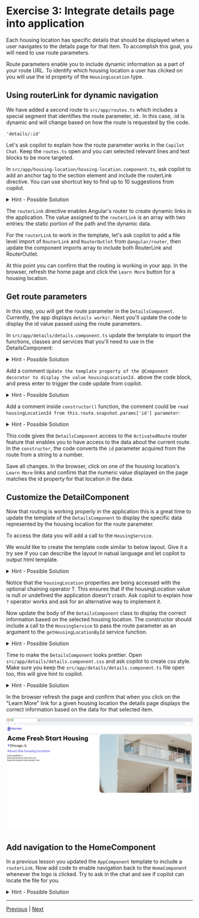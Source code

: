 
# Exercise 3: Integrate details page into application

Each housing location has specific details that should be displayed when a user navigates to the details page for that item. To accomplish this goal, you will need to use route parameters.

Route parameters enable you to include dynamic information as a part of your route URL. To identify which housing location a user has clicked on you will use the id property of the `HousingLocation` type.

## Using routerLink for dynamic navigation

We have added a second route to `src/app/routes.ts` which includes a special segment that identifies the route parameter, id:. In this case, :id is dynamic and will change based on how the route is requested by the code.

```
'details/:id'
```

Let's ask copilot to explain how the route parameter works in the `Copilot Chat`. Keep the `routes.ts` open and you can selected relevant lines and text blocks to be more targeted.

In `src/app/housing-location/housing-location.component.ts`, ask copilot to add an anchor tag to the section element and include the routerLink directive. You can use shortcut key to find up to 10 suggestions from copilot.

<details>
  <summary>Hint - Possible Solution</summary>

```
// Add anchor with a routerLink directive to housing-location.component.ts
import {Component, Input} from '@angular/core';
import {CommonModule} from '@angular/common';
import {HousingLocation} from '../housinglocation';
import {RouterModule} from '@angular/router';
@Component({
  selector: 'app-housing-location',
  imports: [CommonModule, RouterModule],
  template: `
    <section class="listing">
      <img
        class="listing-photo"
        [src]="housingLocation.photo"
        alt="Exterior photo of {{ housingLocation.name }}"
        crossorigin
      />
      <h2 class="listing-heading">{{ housingLocation.name }}</h2>
      <p class="listing-location">{{ housingLocation.city }}, {{ housingLocation.state }}</p>
      <a [routerLink]="['/details', housingLocation.id]">Learn More</a>
    </section>
  `,
  styleUrls: ['./housing-location.component.css'],
})
export class HousingLocationComponent {
  @Input() housingLocation!: HousingLocation;
}
```

</details>

The `routerLink` directive enables Angular's router to create dynamic links in the application. The value assigned to the `routerLink` is an array with two entries: the static portion of the path and the dynamic data.

For the `routerLink` to work in the template, let's ask copilot to add a file level import of `RouterLink` and `RouterOutlet` from `@angular/router`, then update the component imports array to include both RouterLink and RouterOutlet.

At this point you can confirm that the routing is working in your app. In the browser, refresh the home page and click the `Learn More` button for a housing location.

## Get route parameters

In this step, you will get the route parameter in the `DetailsComponent`. Currently, the app displays `details works!`. Next you'll update the code to display the id value passed using the route parameters.

In `src/app/details/details.component.ts` update the template to import the functions, classes and services that you'll need to use in the DetailsComponent:

<details>
  <summary>Hint - Possible Solution</summary>

```
// Update file level imports
import {Component, inject} from '@angular/core';
import {CommonModule} from '@angular/common';
import {ActivatedRoute} from '@angular/router';
import {HousingService} from '../housing.service';
import {HousingLocation} from '../housinglocation';
```

</details>

Add a comment `Update the template property of the @Component decorator to display the value housingLocationId.` above the code block, and press enter to trigger the code update from copilot.

<details>
  <summary>Hint - Possible Solution</summary>

```
template: `<p>details works! {{ housingLocationId }}</p>`,
```

</details>

Add a comment inside `constructor()` function, the comment could be `read housingLocationId from this.route.snapshot.params['id'] parameter`:

<details>
  <summary>Hint - Possible Solution</summary>

```
export class DetailsComponent {
         route: ActivatedRoute = inject(ActivatedRoute);
         housingLocationId = -1;
         constructor() {
             this.housingLocationId = Number(this.route.snapshot.params['id']);
         }
     }
```

</details>

This code gives the `DetailsComponent` access to the `ActivatedRoute` router feature that enables you to have access to the data about the current route. In the `constructor`, the code converts the `id` parameter acquired from the route from a string to a number.

Save all changes. In the browser, click on one of the housing location's `Learn More` links and confirm that the numeric value displayed on the page matches the id property for that location in the data.

## Customize the DetailComponent

Now that routing is working properly in the application this is a great time to update the template of the `DetailsComponent` to display the specific data represented by the housing location for the route parameter.

To access the data you will add a call to the `HousingService`.

We would like to create the template code similar to below layout. Give it a try see if you can describe the layout in natual language and let copilot to output html template.

<details>
  <summary>Hint - Possible Solution</summary>

```
// Update the DetailsComponent template in src/app/details/details.component.ts

<article>
      <img
        class="listing-photo"
        [src]="housingLocation?.photo"
        alt="Exterior photo of {{ housingLocation?.name }}"
        crossorigin
      />
      <section class="listing-description">
        <h2 class="listing-heading">{{ housingLocation?.name }}</h2>
        <p class="listing-location">{{ housingLocation?.city }}, {{ housingLocation?.state }}</p>
      </section>
      <section class="listing-features">
        <h2 class="section-heading">About this housing location</h2>
        <ul>
          <li>Units available: {{ housingLocation?.availableUnits }}</li>
          <li>Does this location have wifi: {{ housingLocation?.wifi }}</li>
          <li>Does this location have laundry: {{ housingLocation?.laundry }}</li>
        </ul>
      </section>
    </article>
  `,
  styleUrls: ['./details.component.css'],

```

</details>

Notice that the `housingLocation` properties are being accessed with the optional chaining operator ?. This ensures that if the housingLocation value is null or undefined the application doesn't crash. Ask copilot to explain how `?` operator works and ask for an alternative way to implement it.

Now update the body of the `DetailsComponent` class to display the correct information based on the selected housing location. The constructor should include a call to the `HousingService` to pass the route parameter as an argument to the `getHousingLocationById` service function.

<details>
  <summary>Hint - Possible Solution</summary>

```
// Update the DetailsComponent class in `src/app/details/details.component.ts`
route: ActivatedRoute = inject(ActivatedRoute);
  housingService = inject(HousingService);
  housingLocation: HousingLocation | undefined;

  constructor() {
    const housingLocationId = Number(this.route.snapshot.params['id']);
    this.housingLocation = this.housingService.getHousingLocationById(housingLocationId);
  }
```

</details>

Time to make the `DetailsComponent` looks prettier. Open `src/app/details/details.component.css` and ask copilot to create css style. Make sure you keep the `src/app/details/details.component.ts` file open too, this will give hint to copilot.

<details>
  <summary>Hint - Possible Solution</summary>

```
// Add styles for the DetailsComponent
.listing-photo {
  height: 600px;
  width: 50%;
  object-fit: cover;
  border-radius: 30px;
  float: right;
}
.listing-heading {
  font-size: 48pt;
  font-weight: bold;
  margin-bottom: 15px;
}
.listing-location::before {
  content: url('/assets/location-pin.svg') / '';
}
.listing-location {
  font-size: 24pt;
  margin-bottom: 15px;
}
.listing-features > .section-heading {
  color: var(--secondary-color);
  font-size: 24pt;
  margin-bottom: 15px;
}
.listing-features {
  margin-bottom: 20px;
}
.listing-features li {
  font-size: 14pt;
}
li {
  list-style-type: none;
}
.listing-apply .section-heading {
  font-size: 18pt;
  margin-bottom: 15px;
}
label, input {
  display: block;
}
label {
  color: var(--secondary-color);
  font-weight: bold;
  text-transform: uppercase;
  font-size: 12pt;
}
input {
  font-size: 16pt;
  margin-bottom: 15px;
  padding: 10px;
  width: 400px;
  border-top: none;
  border-right: none;
  border-left: none;
  border-bottom: solid .3px;
}
@media (max-width: 1024px) {
  .listing-photo {
    width: 100%;
    height: 400px;
  }
}
```

</details>

In the browser refresh the page and confirm that when you click on the "Learn More" link for a given housing location the details page displays the correct information based on the data for that selected item.

![alt text](imgs/exec3-app.png)

## Add navigation to the HomeComponent

In a previous lesson you updated the `AppComponent` template to include a `routerLink`. Now add code to enable navigation back to the `HomeComponent` whenever the logo is clicked. Try to ask in the chat and see if copilot can locate the file for you.

<details>
  <summary>Hint - Possible Solution</summary>

```
template: `
    <main>
      <a [routerLink]="['/']">
        <header class="brand-name">
          <img class="brand-logo" src="/assets/logo.svg" alt="logo" aria-hidden="true" />
        </header>
      </a>
      <section class="content">
        <router-outlet></router-outlet>
      </section>
    </main>
  `,
  styleUrls: ['./app.component.css'],
```

</details>

---------------
[Previous](./exercise-2.md) | [Next](./exercise-4.md)
